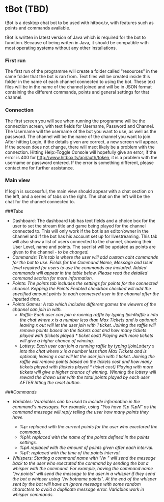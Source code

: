 # tBot (TBD)

tBot is a desktop chat bot to be used with hitbox.tv, with features such as points and commands available.

tBot is written in latest version of Java which is required for the bot to function. Because of being writen in Java, it should be compatible with most operating systems without any other installations.

### First run

The first run of the programme will create a folder called "resources" in the same folder that the bot is ran from. Text files will be created inside this folder in the name of each channel connected to using the bot. These text files will be in the name of the channel joined and will be in JSON format containing the different commands, points and general settings for that channel.

### Connection

The first screen you will see when running the programme will be the connection screen, with text fields for Username, Password and Channel. The Username will the username of the bot you want to use, as well as the password. The channel will be the name of the channel you want to join. After hitting Login, if the details given are correct, a new screen will appear. If the screen does not change, there will msot likely be a problem with the connection. Hitting Help>Toggle Console will hopefully give an error; if the error is 400 for http://www.hitbox.tv/api/auth/token, it is a problem with the username or password entered. If the error is something different, please contact me for further assistance.

### Main view

If login is successful, the main view should appear with a chat section on the left, and a series of tabs on the right. The chat on the left will be the chat for the channel connected to.

###Tabs

- Dashboard: The dashboard tab has text fields and a choice box for the user to set the stream title and game being played for the channel connected to. This will only work if the bot is an editor/owner in the channel and if the bot has his account set up for livestreaming. This tab will also show a list of users connected to the channel, showing their User Level, name and points. The suerlist will be updated as points are given to the channel - <em>to be changed<em>.
- Commands: This tab is where the user will add custom caht commands for the bot to use. Fields for the Command Name, Message and User level required for users to use the commands are included. Added commands will appear in the table below. Please read the detailed command section for more information.
- Points: The points tab includes the settings for points for the connected channel. Kepping the Points Enabled checkbox checked will add the specified amount points to each connected user in the channel after the inputted time.
- Points Games: A tab which includes different games the viewers of the channel can join in with.
    - Raffle: Each user can join a running raffle by typing !joinRaffle x into the chat where x is a number less than Max Tickets and is optional; leaving x out will let the user join with 1 ticket. Joining the raffle will remove points based on the tickets cost and how many tickets played with (tickets played * ticket cost) Playing with more tickets will give a higher chance of winning.
    - Lottery: Each user can join a running raffle by typing !joinLottery x into the chat where x is a number less than Max Tickets and is optional; leaving x out will let the user join with 1 ticket. Joining the raffle will remove points based on the tickets cost and how many tickets played with (tickets played * ticket cost) Playing with more tickets will give a higher chance of winning. Winning the lottery will reward the drawn user with the total points played by each user AFTER htting the reset button.

###Commands

- Variables: Varaiables can be used to include information in the command's messages. For example, using <em>"You have %p %pN"<em> as the command message will reply telling the user how many points they have.
    - %p: replaced with the current points for the user who exectured the command.
    - %pN: replaced with the name of the points defined in the points settings.
    - %pA replaced with the amount of points given after each interval.
    - %pT: replaced with the time of the points interval.
- Whispers: Starting a command name with "/w " will send the message back to the user who exectuted the command by sending the bot a whisper with the command. For example, having the command name "/w points" will send the message to the user in a whisper if they send the bot a whipser using "/w botname points". At the end of the whisper sent by the bot will have an ignore message with some random characters to avoid a duplicate message error. Variables work in whisper commands.
